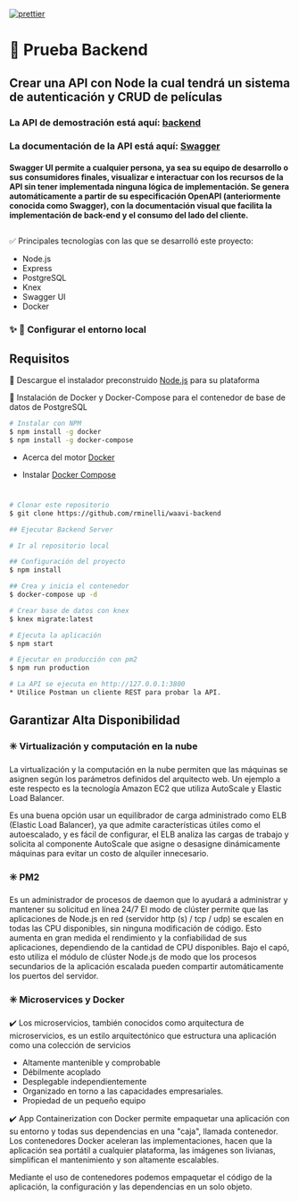 [![prettier](https://img.shields.io/badge/styled%20with-prettier-ff69b4.svg)](https://github.com/prettier/prettier)

# :movie_camera: Prueba Backend

## Crear una API con Node la cual tendrá un sistema de autenticación y CRUD de películas

### La API de demostración está aquí: [backend](http://ec2-3-135-18-151.us-east-2.compute.amazonaws.com:3800)

### La documentación de la API está aquí: [Swagger](http://ec2-3-135-18-151.us-east-2.compute.amazonaws.com:3800/apidoc)

#### Swagger UI permite a cualquier persona, ya sea su equipo de desarrollo o sus consumidores finales, visualizar e interactuar con los recursos de la API sin tener implementada ninguna lógica de implementación. Se genera automáticamente a partir de su especificación OpenAPI (anteriormente conocida como Swagger), con la documentación visual que facilita la implementación de back-end y el consumo del lado del cliente.

##

:white_check_mark: Principales tecnologías con las que se desarrolló este proyecto:

- Node.js
- Express
- PostgreSQL
- Knex
- Swagger UI
- Docker

### :sparkles: :runner: Configurar el entorno local

## Requisitos

:rocket: Descargue el instalador preconstruido [Node.js](https://nodejs.org/en/download/) para su plataforma

:whale: Instalación de Docker y Docker-Compose para el contenedor de base de datos de PostgreSQL

```bash
# Instalar con NPM
$ npm install -g docker
$ npm install -g docker-compose
```

- Acerca del motor [Docker](https://docs.docker.com/install/)


- Instalar [Docker Compose](https://docs.docker.com/compose/install/)

#

```bash
# Clonar este repositorio
$ git clone https://github.com/rminelli/waavi-backend

## Ejecutar Backend Server

# Ir al repositorio local

## Configuración del proyecto
$ npm install

## Crea y inicia el contenedor
$ docker-compose up -d

# Crear base de datos con knex
$ knex migrate:latest

# Ejecuta la aplicación
$ npm start

# Ejecutar en producción con pm2
$ npm run production

# La API se ejecuta en http://127.0.0.1:3800
* Utilice Postman un cliente REST para probar la API.

```

## Garantizar Alta Disponibilidad

### :eight_spoked_asterisk: Virtualización y computación en la nube

La virtualización y la computación en la nube permiten que las máquinas se asignen según los parámetros definidos del arquitecto web. Un ejemplo a este respecto es la tecnología Amazon EC2 que utiliza AutoScale y Elastic Load Balancer.

Es una buena opción usar un equilibrador de carga administrado como ELB (Elastic Load Balancer), ya que admite características útiles como el autoescalado, y es fácil de configurar, el ELB analiza las cargas de trabajo y solicita al componente AutoScale que asigne o desasigne dinámicamente máquinas para evitar un costo de alquiler innecesario.

### :eight_spoked_asterisk: PM2

Es un administrador de procesos de daemon que lo ayudará a administrar y mantener su solicitud en línea 24/7
El modo de clúster permite que las aplicaciones de Node.js en red (servidor http (s) / tcp / udp) se escalen en todas las CPU disponibles, sin ninguna modificación de código. Esto aumenta en gran medida el rendimiento y la confiabilidad de sus aplicaciones, dependiendo de la cantidad de CPU disponibles. Bajo el capó, esto utiliza el módulo de clúster Node.js de modo que los procesos secundarios de la aplicación escalada pueden compartir automáticamente los puertos del servidor.

### :eight_spoked_asterisk: Microservices y Docker

:heavy_check_mark: Los microservicios, también conocidos como arquitectura de microservicios, es un estilo arquitectónico que estructura una aplicación como una colección de servicios

- Altamente mantenible y comprobable
- Débilmente acoplado
- Desplegable independientemente
- Organizado en torno a las capacidades empresariales.
- Propiedad de un pequeño equipo

:heavy_check_mark: App Containerization con Docker permite empaquetar una aplicación con su entorno y todas sus dependencias en una "caja", llamada contenedor.
Los contenedores Docker aceleran las implementaciones, hacen que la aplicación sea portátil a cualquier plataforma, las imágenes son livianas, simplifican el mantenimiento y son altamente escalables.

Mediante el uso de contenedores podemos empaquetar el código de la aplicación, la configuración y las dependencias en un solo objeto.
